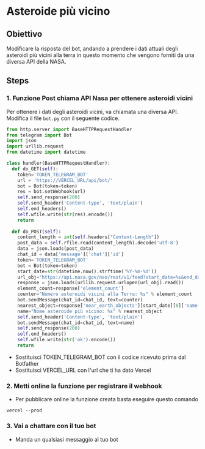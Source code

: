 # Asteroide più vicino

## Obiettivo

Modificare la risposta del bot, andando a prendere i dati attuali degli asteroidi più vicini alla terra in questo momento che vengono forniti da una diversa API della NASA.

## Steps

### 1. Funzione Post chiama API Nasa per ottenere asteroidi vicini

Per ottenere i dati degli asteroidi vicini, va chiamata una diversa API.
Modifica il file `bot.py` con il seguente codice.

``` py
from http.server import BaseHTTPRequestHandler
from telegram import Bot
import json
import urllib.request
from datetime import datetime

class handler(BaseHTTPRequestHandler):
  def do_GET(self):
    token='TOKEN_TELEGRAM_BOT'
    url = 'https://VERCEL_URL/api/bot/'
    bot = Bot(token=token)
    res = bot.setWebhook(url)
    self.send_response(200)
    self.send_header('Content-type', 'text/plain')
    self.end_headers()
    self.wfile.write(str(res).encode())
    return
  
  def do_POST(self):
    content_length = int(self.headers["Content-Length"])
    post_data = self.rfile.read(content_length).decode('utf-8')
    data = json.loads(post_data)
    chat_id = data['message']['chat']['id']
    token='TOKEN_TELEGRAM_BOT'
    bot = Bot(token=token)
    start_date=str(datetime.now().strftime('%Y-%m-%d'))
    url_obj="https://api.nasa.gov/neo/rest/v1/feed?start_date=%s&end_date=%s&api_key=DEMO_KEY" % (start_date, start_date)
    response = json.loads(urllib.request.urlopen(url_obj).read())
    element_count=response['element_count']
    counter="Numero asteroidi vicini alla Terra: %s" % element_count
    bot.sendMessage(chat_id=chat_id, text=counter)
    nearest_object=response['near_earth_objects'][start_date][0]['name']
    name="Nome asteroide più vicino: %s" % nearest_object
    self.send_header('Content-type', 'text/plain')
    bot.sendMessage(chat_id=chat_id, text=name)
    self.send_response(200)
    self.end_headers()
    self.wfile.write(str('ok').encode())
    return

```

- Sostituisci TOKEN_TELEGRAM_BOT con il codice ricevuto prima dal Botfather
- Sostituisci VERCEL_URL con l'url che ti ha dato Vercel  

### 2. Metti online la funzione per registrare il webhook

- Per pubblicare online la funzione creata basta eseguire questo comando
```
vercel --prod
```

### 3. Vai a chattare con il tuo bot
- Manda un qualsiasi messaggio al tuo bot